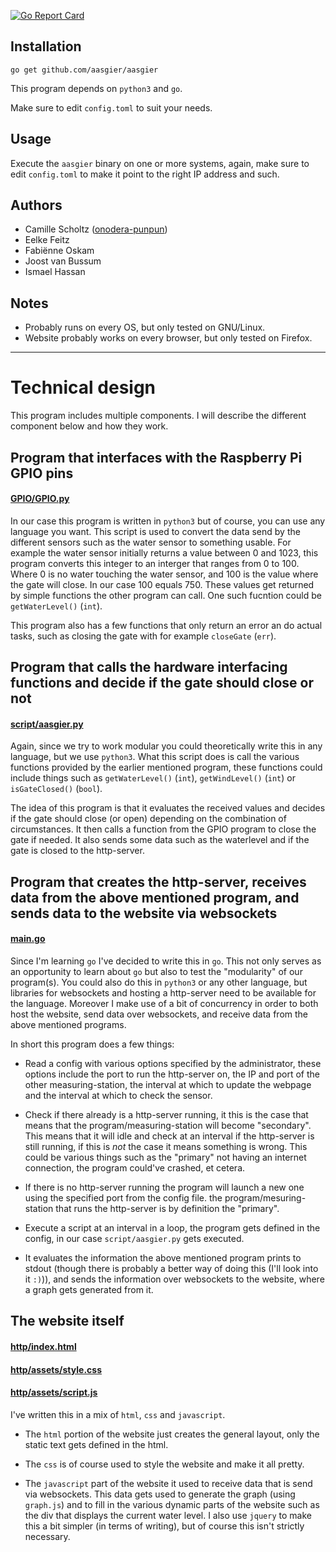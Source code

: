 [![Go Report Card](https://goreportcard.com/badge/github.com/aasgier/aasgier)](https://goreportcard.com/report/github.com/aasgier/aasgier)

## Installation

```shell
go get github.com/aasgier/aasgier
```

This program depends on `python3` and `go`.

Make sure to edit `config.toml` to suit your needs.


## Usage

Execute the `aasgier` binary on one or more systems, again, make sure to
edit `config.toml` to make it point to the right IP address and such.


## Authors

* Camille Scholtz ([onodera-punpun](https://github.com/onodera-punpun))
* Eelke Feitz
* Fabiënne Oskam
* Joost van Bussum
* Ismael Hassan


## Notes

* Probably runs on every OS, but only tested on GNU/Linux.
* Website probably works on every browser, but only tested on Firefox.


---

# Technical design

This program includes multiple components. I will describe the different component below and how they work.


## Program that interfaces with the Raspberry Pi GPIO pins
#### [GPIO/GPIO.py](https://github.com/aasgier/aasgier/blob/master/GPIO/GPIO.py)

In our case this program is written in `python3` but of course, you can use any language you want. This script is used to convert the data send by the different sensors such as the water sensor to something usable. For example the water sensor initially returns a value between 0 and 1023, this program converts this integer to an interger that ranges from 0 to 100. Where 0 is no water touching the water sensor, and 100 is the value where the gate will close. In our case 100 equals 750. These values get returned by simple functions the other program can call. One such fucntion could be `getWaterLevel()` (`int`).

This program also has a few functions that only return an error an do actual tasks, such as closing the gate with for example
`closeGate` (`err`).


## Program that calls the hardware interfacing functions and decide if the gate should close or not
#### [script/aasgier.py](https://github.com/aasgier/aasgier/blob/master/script/aasgier.py)

Again, since we try to work modular you could theoretically write this in any language, but we use `python3`. What this script does is call the various functions provided by the earlier mentioned program, these functions could include things such as `getWaterLevel()` (`int`), `getWindLevel()` (`int`) or `isGateClosed()` (`bool`).

The idea of this program is that it evaluates the received values and decides if the gate should close (or open) depending on the combination of circumstances. It then calls a function from the GPIO program to close the gate if needed. It also sends some data such as the waterlevel and if the gate is closed to the http-server.


## Program that creates the http-server, receives data from the above mentioned program, and sends data to the website via websockets
#### [main.go](https://github.com/aasgier/aasgier/blob/master/main.go)

Since I'm learning `go` I've decided to write this in `go`. This not only serves as an opportunity to learn about `go` but also to test the "modularity" of our program(s). You could also do this in `python3` or any other language, but libraries for websockets and hosting a http-server need to be available for the language. Moreover I make use of a bit of concurrency in order to both host the website, send data over websockets, and receive data from the above mentioned programs.

In short this program does a few things:

* Read a config with various options specified by the administrator, these options include the port to run the http-server on, the IP and port of the other measuring-station, the interval at which to update the webpage and the interval at which to check the sensor.

* Check if there already is a http-server running, it this is the case that means that the program/measuring-station will become "secondary". This means that it will idle and check at an interval if the http-server is still running, if this is *not* the case it means something is wrong. This could be various things such as the "primary" not having an internet connection, the program could've crashed, et cetera.

* If there is no http-server running the program will launch a new one using the specified port from the config file. the program/mesuring-station that runs the http-server is by definition the "primary".

* Execute a script at an interval in a loop, the program gets defined in the config, in our case `script/aasgier.py` gets executed.

* It evaluates the information the above mentioned program prints to stdout (though there is probably a better way of doing this (I'll look into it `:)`)), and sends the information over websockets to the website, where a graph gets generated from it.


## The website itself
#### [http/index.html](https://github.com/aasgier/aasgier/blob/master/http/index.html)
#### [http/assets/style.css](https://github.com/aasgier/aasgier/blob/master/http/assets/style.css)
#### [http/assets/script.js](https://github.com/aasgier/aasgier/blob/master/http/assets/script.js)

I've written this in a mix of `html`, `css` and `javascript`.

* The `html` portion of the website just creates the general layout, only the static text gets defined in the html.

* The `css` is of course used to style the website and make it all pretty.

* The `javascript` part of the website it used to receive data that is send via websockets. This data gets used to generate the graph (using `graph.js`) and to fill in the various dynamic parts of the website such as the div that displays the current water level. I also use `jquery` to make this a bit simpler (in terms of writing), but of course this isn't strictly necessary.
